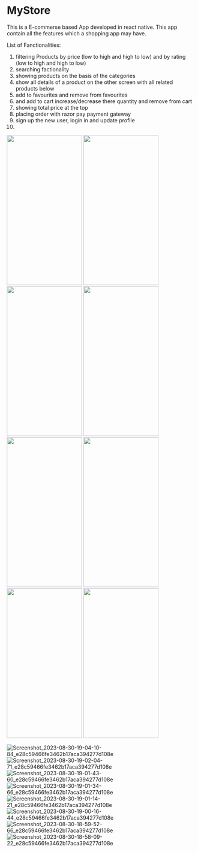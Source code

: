# MyStore
This is a E-commerse based App developed in react native. This app contain all the features which a shopping app may have.

List of Fanctionalities: 
1) filtering Products by price (low to high and high to low) and by rating (low to high and high to low)
2) searching factionality
3) showing products on the basis of the categories
4) show all details of a product on the other screen with all related products below
5) add to favourites and remove from favourites
6) and add to cart increase/decrease there quantity and remove from cart
7) showing total price at the top
8) placing order with razor pay payment gateway
9) sign up the new user, login in and update profile
10) 

<img src="https://github.com/sahilsherazi1712/MyStore/assets/111113315/7d0b2506-2ef1-438d-a750-21d0e9f21413" data-canonical-src="[https://gyazo.com/eb5c5741b6a9a16c692170a41a49c858.png](https://github.com/sahilsherazi1712/MyStore/assets/111113315/7d0b2506-2ef1-438d-a750-21d0e9f21413)" width="200" height="400" />

<img src="https://github.com/sahilsherazi1712/MyStore/assets/111113315/4042c14c-db33-4846-b9e8-ab2412baee04" data-canonical-src="[https://gyazo.com/eb5c5741b6a9a16c692170a41a49c858.png](https://github.com/sahilsherazi1712/MyStore/assets/111113315/4042c14c-db33-4846-b9e8-ab2412baee04)" width="200" height="400" />

<img src="https://github.com/sahilsherazi1712/MyStore/assets/111113315/8794b61d-21b3-418b-8531-3a2a949e2ee0" data-canonical-src="[https://gyazo.com/eb5c5741b6a9a16c692170a41a49c858.png](https://github.com/sahilsherazi1712/MyStore/assets/111113315/8794b61d-21b3-418b-8531-3a2a949e2ee0)" width="200" height="400" />

<img src="https://github.com/sahilsherazi1712/MyStore/assets/111113315/4d830f41-2e92-4154-8508-b9004d2cef11" data-canonical-src="[https://gyazo.com/eb5c5741b6a9a16c692170a41a49c858.png](https://github.com/sahilsherazi1712/MyStore/assets/111113315/4d830f41-2e92-4154-8508-b9004d2cef11)" width="200" height="400" />

<img src="https://github.com/sahilsherazi1712/MyStore/assets/111113315/e48cc1b8-a6a7-4648-be4a-69cb00a404f4" data-canonical-src="[https://gyazo.com/eb5c5741b6a9a16c692170a41a49c858.png](https://github.com/sahilsherazi1712/MyStore/assets/111113315/e48cc1b8-a6a7-4648-be4a-69cb00a404f4)" width="200" height="400" />

<img src="https://github.com/sahilsherazi1712/MyStore/assets/111113315/6aab5c03-a19e-40f7-bdac-a38235f2cb9a" data-canonical-src="[https://gyazo.com/eb5c5741b6a9a16c692170a41a49c858.png](https://github.com/sahilsherazi1712/MyStore/assets/111113315/6aab5c03-a19e-40f7-bdac-a38235f2cb9a)" width="200" height="400" />

<img src="https://github.com/sahilsherazi1712/MyStore/assets/111113315/4f452fde-0b7b-4867-936f-596ca0a18691" data-canonical-src="[https://gyazo.com/eb5c5741b6a9a16c692170a41a49c858.png](https://github.com/sahilsherazi1712/MyStore/assets/111113315/4f452fde-0b7b-4867-936f-596ca0a18691)" width="200" height="400" />

<img src="https://github.com/sahilsherazi1712/MyStore/assets/111113315/9ec3c664-bd48-4f40-aea9-4b39828f7add" data-canonical-src="[https://gyazo.com/eb5c5741b6a9a16c692170a41a49c858.png]()" width="200" height="400" />

![Screenshot_2023-08-30-19-04-10-84_e28c59466fe3462b17aca394277d108e](https://github.com/sahilsherazi1712/MyStore/assets/111113315/7d0b2506-2ef1-438d-a750-21d0e9f21413)
![Screenshot_2023-08-30-19-02-04-71_e28c59466fe3462b17aca394277d108e](https://github.com/sahilsherazi1712/MyStore/assets/111113315/4042c14c-db33-4846-b9e8-ab2412baee04)
![Screenshot_2023-08-30-19-01-43-60_e28c59466fe3462b17aca394277d108e](https://github.com/sahilsherazi1712/MyStore/assets/111113315/8794b61d-21b3-418b-8531-3a2a949e2ee0)
![Screenshot_2023-08-30-19-01-34-66_e28c59466fe3462b17aca394277d108e](https://github.com/sahilsherazi1712/MyStore/assets/111113315/4d830f41-2e92-4154-8508-b9004d2cef11)
![Screenshot_2023-08-30-19-01-14-21_e28c59466fe3462b17aca394277d108e](https://github.com/sahilsherazi1712/MyStore/assets/111113315/e48cc1b8-a6a7-4648-be4a-69cb00a404f4)
![Screenshot_2023-08-30-19-00-16-44_e28c59466fe3462b17aca394277d108e](https://github.com/sahilsherazi1712/MyStore/assets/111113315/6aab5c03-a19e-40f7-bdac-a38235f2cb9a)
![Screenshot_2023-08-30-18-59-52-66_e28c59466fe3462b17aca394277d108e](https://github.com/sahilsherazi1712/MyStore/assets/111113315/4f452fde-0b7b-4867-936f-596ca0a18691)
![Screenshot_2023-08-30-18-58-09-22_e28c59466fe3462b17aca394277d108e](https://github.com/sahilsherazi1712/MyStore/assets/111113315/9ec3c664-bd48-4f40-aea9-4b39828f7add)
